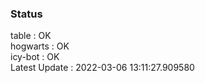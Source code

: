 ### Status


table : OK  
hogwarts : OK  
icy-bot : OK  
Latest Update : 2022-03-06 13:11:27.909580
